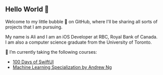 ## Hello World 👋

Welcome to my little bubble 🫧 on GitHub, where I'll be sharing all sorts of projects that I am pursuing.

My name is Ali and I am an iOS Developer at RBC, Royal Bank of Canada.\
I am also a computer science graduate from the University of Toronto.

🌱 I’m currently taking the following courses:
- [100 Days of SwiftUI](https://www.hackingwithswift.com/100/swiftui)
- [Machine Learning Specialization by Andrew Ng](https://www.coursera.org/specializations/machine-learning-introduction)

<!--
**GoodMorningA1i/GoodMorningA1i** is a ✨ _special_ ✨ repository because its `README.md` (this file) appears on your GitHub profile.

Here are some ideas to get you started:

- 🔭 I’m currently working on ...
- 🌱 I’m currently learning ...
- 👯 I’m looking to collaborate on ...
- 🤔 I’m looking for help with ...
- 💬 Ask me about ...
- 📫 How to reach me: ...
- 😄 Pronouns: ...
- ⚡ Fun fact: ...

Some more ideas:
- With this experience in fintech and haven taken courses like deep learning, I want to take a deeper dive 🌊 into quant trading, cryptocurrency, or other areas where I can levearge generative AI.
- [Learning How to Learn](https://www.coursera.org/learn/learning-how-to-learn)

-->
